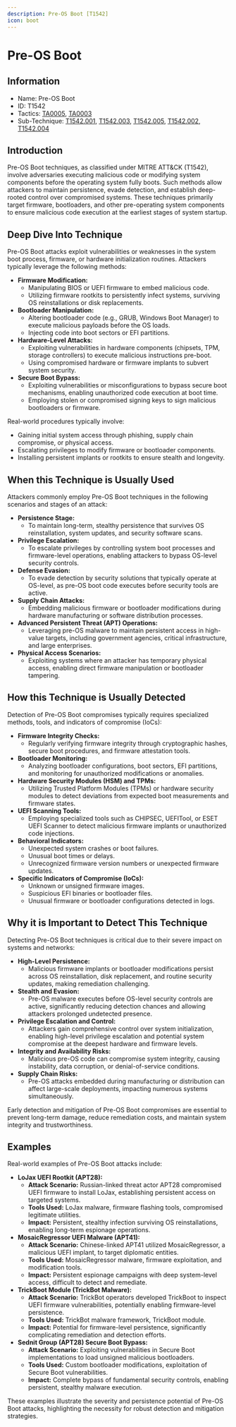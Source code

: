 ```yaml
---
description: Pre-OS Boot [T1542]
icon: boot
---
```


# Pre-OS Boot

## Information

* Name: Pre-OS Boot
* ID: T1542
* Tactics: [TA0005](../../ta0005/), [TA0003](../)
* Sub-Technique: [T1542.001](t1542.001.md), [T1542.003](t1542.003.md), [T1542.005](t1542.005.md), [T1542.002](t1542.002.md), [T1542.004](t1542.004.md)

## Introduction

Pre-OS Boot techniques, as classified under MITRE ATT\&CK (T1542), involve adversaries executing malicious code or modifying system components before the operating system fully boots. Such methods allow attackers to maintain persistence, evade detection, and establish deep-rooted control over compromised systems. These techniques primarily target firmware, bootloaders, and other pre-operating system components to ensure malicious code execution at the earliest stages of system startup.

## Deep Dive Into Technique

Pre-OS Boot attacks exploit vulnerabilities or weaknesses in the system boot process, firmware, or hardware initialization routines. Attackers typically leverage the following methods:

* **Firmware Modification:**
  * Manipulating BIOS or UEFI firmware to embed malicious code.
  * Utilizing firmware rootkits to persistently infect systems, surviving OS reinstallations or disk replacements.
* **Bootloader Manipulation:**
  * Altering bootloader code (e.g., GRUB, Windows Boot Manager) to execute malicious payloads before the OS loads.
  * Injecting code into boot sectors or EFI partitions.
* **Hardware-Level Attacks:**
  * Exploiting vulnerabilities in hardware components (chipsets, TPM, storage controllers) to execute malicious instructions pre-boot.
  * Using compromised hardware or firmware implants to subvert system security.
* **Secure Boot Bypass:**
  * Exploiting vulnerabilities or misconfigurations to bypass secure boot mechanisms, enabling unauthorized code execution at boot time.
  * Employing stolen or compromised signing keys to sign malicious bootloaders or firmware.

Real-world procedures typically involve:

* Gaining initial system access through phishing, supply chain compromise, or physical access.
* Escalating privileges to modify firmware or bootloader components.
* Installing persistent implants or rootkits to ensure stealth and longevity.

## When this Technique is Usually Used

Attackers commonly employ Pre-OS Boot techniques in the following scenarios and stages of an attack:

* **Persistence Stage:**
  * To maintain long-term, stealthy persistence that survives OS reinstallation, system updates, and security software scans.
* **Privilege Escalation:**
  * To escalate privileges by controlling system boot processes and firmware-level operations, enabling attackers to bypass OS-level security controls.
* **Defense Evasion:**
  * To evade detection by security solutions that typically operate at OS-level, as pre-OS boot code executes before security tools are active.
* **Supply Chain Attacks:**
  * Embedding malicious firmware or bootloader modifications during hardware manufacturing or software distribution processes.
* **Advanced Persistent Threat (APT) Operations:**
  * Leveraging pre-OS malware to maintain persistent access in high-value targets, including government agencies, critical infrastructure, and large enterprises.
* **Physical Access Scenarios:**
  * Exploiting systems where an attacker has temporary physical access, enabling direct firmware manipulation or bootloader tampering.

## How this Technique is Usually Detected

Detection of Pre-OS Boot compromises typically requires specialized methods, tools, and indicators of compromise (IoCs):

* **Firmware Integrity Checks:**
  * Regularly verifying firmware integrity through cryptographic hashes, secure boot procedures, and firmware attestation tools.
* **Bootloader Monitoring:**
  * Analyzing bootloader configurations, boot sectors, EFI partitions, and monitoring for unauthorized modifications or anomalies.
* **Hardware Security Modules (HSM) and TPMs:**
  * Utilizing Trusted Platform Modules (TPMs) or hardware security modules to detect deviations from expected boot measurements and firmware states.
* **UEFI Scanning Tools:**
  * Employing specialized tools such as CHIPSEC, UEFITool, or ESET UEFI Scanner to detect malicious firmware implants or unauthorized code injections.
* **Behavioral Indicators:**
  * Unexpected system crashes or boot failures.
  * Unusual boot times or delays.
  * Unrecognized firmware version numbers or unexpected firmware updates.
* **Specific Indicators of Compromise (IoCs):**
  * Unknown or unsigned firmware images.
  * Suspicious EFI binaries or bootloader files.
  * Unusual firmware or bootloader configurations detected in logs.

## Why it is Important to Detect This Technique

Detecting Pre-OS Boot techniques is critical due to their severe impact on systems and networks:

* **High-Level Persistence:**
  * Malicious firmware implants or bootloader modifications persist across OS reinstallation, disk replacement, and routine security updates, making remediation challenging.
* **Stealth and Evasion:**
  * Pre-OS malware executes before OS-level security controls are active, significantly reducing detection chances and allowing attackers prolonged undetected presence.
* **Privilege Escalation and Control:**
  * Attackers gain comprehensive control over system initialization, enabling high-level privilege escalation and potential system compromise at the deepest hardware and firmware levels.
* **Integrity and Availability Risks:**
  * Malicious pre-OS code can compromise system integrity, causing instability, data corruption, or denial-of-service conditions.
* **Supply Chain Risks:**
  * Pre-OS attacks embedded during manufacturing or distribution can affect large-scale deployments, impacting numerous systems simultaneously.

Early detection and mitigation of Pre-OS Boot compromises are essential to prevent long-term damage, reduce remediation costs, and maintain system integrity and trustworthiness.

## Examples

Real-world examples of Pre-OS Boot attacks include:

* **LoJax UEFI Rootkit (APT28):**
  * **Attack Scenario:** Russian-linked threat actor APT28 compromised UEFI firmware to install LoJax, establishing persistent access on targeted systems.
  * **Tools Used:** LoJax malware, firmware flashing tools, compromised legitimate utilities.
  * **Impact:** Persistent, stealthy infection surviving OS reinstallations, enabling long-term espionage operations.
* **MosaicRegressor UEFI Malware (APT41):**
  * **Attack Scenario:** Chinese-linked APT41 utilized MosaicRegressor, a malicious UEFI implant, to target diplomatic entities.
  * **Tools Used:** MosaicRegressor malware, firmware exploitation, and modification tools.
  * **Impact:** Persistent espionage campaigns with deep system-level access, difficult to detect and remediate.
* **TrickBoot Module (TrickBot Malware):**
  * **Attack Scenario:** TrickBot operators developed TrickBoot to inspect UEFI firmware vulnerabilities, potentially enabling firmware-level persistence.
  * **Tools Used:** TrickBot malware framework, TrickBoot module.
  * **Impact:** Potential for firmware-level persistence, significantly complicating remediation and detection efforts.
* **Sednit Group (APT28) Secure Boot Bypass:**
  * **Attack Scenario:** Exploiting vulnerabilities in Secure Boot implementations to load unsigned malicious bootloaders.
  * **Tools Used:** Custom bootloader modifications, exploitation of Secure Boot vulnerabilities.
  * **Impact:** Complete bypass of fundamental security controls, enabling persistent, stealthy malware execution.

These examples illustrate the severity and persistence potential of Pre-OS Boot attacks, highlighting the necessity for robust detection and mitigation strategies.

